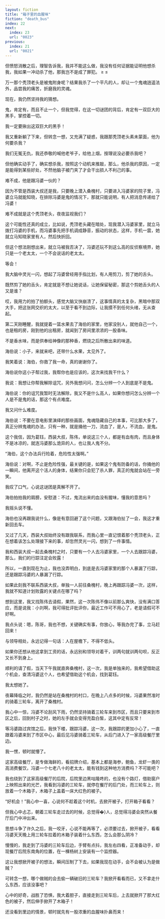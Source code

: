 ```yaml
---
layout: fiction
title: "箱子里的血腥味"
fiction: "death_bus"
index: 22
next:
  index: 23
  url: "0023"
previous:
  index: 21
  url: "0021"
---
```

但愤怒消散之后，理智告诉我，我并不能这么做，我没有任何证据能证明他想杀我，我如果一冲动杀了他，那我岂不是成了罪犯。 ≥ ≤

万一那个秃顶老头是被鬼附身呢？结果我杀了一个平凡的人，却让一个鬼魂逍遥法外，品尝我的痛苦，折磨我的灵魂。

现在，我仍然坚持我的猜想。

鬼，肯定有，而且不止一个，但我觉得，在这一切谜团的背后，肯定有一双巨大的黑手，掌控着一切。

我一定要揪出这双巨大的黑手！

我又重新躺了下来，但转念一想，又充满了疑惑，我跟那秃顶老头素未蒙面，他为何要杀我？

我们无冤无仇，我还恭敬的喊他老爷子，给他上烟，按理说没必要杀我吧？

但他确实动手了，确实想杀我，按照这个动机来推敲，那么，他杀我的原因，一定是能得到某些好处，不然他脑子被门夹了才会干出损人不利己的事。

难不成，他是跟冯婆一伙的？

因为不管是西装大叔还是我，只要晚上潜入桑槐村，只要进入冯婆家的院子里，冯婆立马就能知晓，在排除冯婆是鬼的情况下，那就只能说明，有人把消息传递给了冯婆！

难不成就是这个秃顶老头，夜夜监视我们？

这个可能性还真的成立，比如说，秃顶老头藏在暗处，现我潜入冯婆家里，就立马拨打冯婆的手机，而冯婆事先把手机调成静音，振动的状态，这样，手机一震，她就立马知晓家里有人，然后快折回。

但这个想法刚想出来，就立马被我否决了，冯婆还玩不到这么高的反侦察境界，她只是一个老太太，一个不会说话的老太太。

等会！

我大脑中灵光一闪，想起了冯婆曾经用手指比划，有人用剪刀，剪了她的舌头。

既然剪了她的舌头，肯定就是不想让她说话，让她保留秘密，那这个剪她舌头的人又是谁？

哎，我用力的拍了拍额头，感觉大脑又快崩溃了，这事情真的太复杂，黑暗中那双大手，把这张网交织的太大，以至于看不到边际，让我摸不到任何头绪，无从查起。

第二天刚睡醒，我就提着一篮水果去了海伯的家里，他家没别人，就他自己一个，也是租的房，刚到他的出租房，就闻到了房间里浓浓的一股香味。

不是香水味，而是供奉给神像的那种香，燃烧之后所散出来的味道。

海伯说：小子，来就来吧，还带什么水果，太见外了。

我笑着说：海伯，你救了我一命，真的谢谢你了。

海伯说你这小子帮过我，我帮你也是应该的，这次来找我干什么？

我说：我想让你帮我解除诅咒，另外我想问问，怎么分辨一个人到底是不是鬼。

海伯说：你的诅咒我暂时无法解除，我又不是什么高人，如果你想问怎么分辨一个人是不是鬼的话，那这个有点难度。

我又问什么难度。

海伯说：不要在意电影里演绎的那些画面，鬼魂隐藏自己的本事，可比那大多了，真正分辨鬼魂的办法，只有一种，就是捅他一刀，流血了，是人，不流血，是鬼。

这个我信，因为葛钰，西装大叔，陈伟，单说这三个人，都是有血有肉，而且身体不是冰凉的，就连冯婆那么诡异的人，也让我人鬼不分。

“海伯，这个办法兵行险着，危险性太强啊。”

海伯说：对啊，不止是危险性强，最关键的是，如果这个鬼有防备的话，你捅他的一瞬间，他离开这个活人的身体，结果你只会犯了杀人罪，真正的鬼就会站在一旁笑。

我叹了口气，心说这谜团是真解不开了。

海伯拍拍我的肩膀，安慰道：不过，鬼流出来的血没有腥味，懂我的意思吗？

我摇头说不懂。

海伯也没再跟我说什么，像是有意回避了这个问题，又跟海伯扯了一会，我这才重新回去车。

又过了几天，西装大叔始终没有跟我联系，而我心里一直记恨着那个秃顶老头，正在想着该怎么处理接下来的事，却忽然灵光一闪，想到了一件事情。

我和西装大叔一起去桑槐村之时，只要有一个人去冯婆家里，一个人去跟踪冯婆，那么，我们的行踪注定会败露！

所以，一直到现在为止，我也没弄明白，到底是去冯婆家里的那个人暴漏了行踪，还是跟踪冯婆的人暴漏了行踪。

如果此刻我不联系西装大叔，单独一人前往桑槐村，晚上再跟踪冯婆一次，这样，我就不知道计划败露的关键点在哪了吗？

想到这里，我又找陈伟去请假，果然，这一次陈伟不像以前那么爽快，没有满口答应，而是说我：小刘啊，我可得批评批评你，最近工作可不用心了，老是请假可不好啊。

我点头说：嗯，陈哥，我也不想，关键确实有事，你放心，等我办完了事，立马赶回来！

与领导相处，永远记得一句话：人在屋檐下，不得不低头。

如果你还想从他这拿到工资的话，永远别和领导对着干，训两句就训两句呗，反正又长不到身上。

顺利的请了假，当天下午我就直奔桑槐村，这一次，我是单独来的，我希望借助这个机会，查清冯婆这个人，也希望借助这个机会，找到葛钰。

我太想她了。

夜幕降临之时，我仍然是站在桑槐村的村口，在晚上八点多的时候，冯婆果然准时的骑着三轮车，离开了桑槐村。

我心中一惊，冯婆不论刮风下雨，仍然坚持骑着三轮车来到市区，而且只要来到市区之后，回到村子之时，她的左手就会变得充盈白皙，这其中定有反常！

等冯婆路过宾馆之后，我快下楼，跟踪冯婆，这一次，我跟踪的更加小心了，一直跟着冯婆来到了市区中心，最后见冯婆骑着三轮车，从后门进入了一家高级餐厅里边。

我一愣，顿时就懵了。

这家高级餐厅，是专做海鲜的，看招牌介绍，基本上都是海参，鲍鱼，龙虾一类的高消费餐饮，冯婆一个七老八十的老太太，能有钱到这种地方消费吗？不可能吧？

我也绕到了这家高级餐厅的后院，后院里边黑咕隆咚的，也没有个路灯，借助窗户上映照出来的光芒，我看到冯婆的三轮车，就停在餐厅的后门处，而三轮车上，则放着一个木箱子，木箱子上盖着一床大红色的被子。

“好机会！”我心中一喜，心说何不趁着这个时机，去掀开被子，打开箱子看看？

但我心中忐忑，朝着三轮车走过去的时候，总觉得�}人，总觉得冯婆会突然从餐厅后门中冲出来。

思想斗争了许久之后，我一咬牙，心说不能再等了，必须要过去，掀开被子，看看冯婆天天晚上用三轮车拉着的木箱子装着什么东西，怎么会那么阴冷？

慢慢的，我走到了冯婆的三轮车后边，手臂有点抖，我左右四看，正准备动手，却现餐厅后院东南角的位置，在一棵杨树上安装有一个监控器。

这让我想掀开被子的想法，瞬间压制了下去，如果我现在动手，会不会被认为是做贼？

可转念一想，哪个做贼的会去偷一辆破旧的三轮车？我掀开看看而已，又不拿走什么东西，应该没事吧？

心中的好奇，战胜了恐惧，我大着胆子，直接走到三轮车后，上去就掀开了那大红色的被子，然后伸手掀开了木箱子！

还没看到里边的情景，顿时就先有一股浓重的血腥味扑鼻而来！